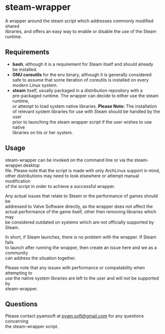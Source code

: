 # steam-wrapper

A wrapper around the steam script which addresses commonly modified shared  
libraries, and offers an easy way to enable or disable the use of the Steam  
runtime.

## Requirements

+ **bash**, although it is a requirement for Steam itself and should already  
be installed.
+ **GNU coreutils** for the env binary, although it is generally considered  
safe to assume that some iteration of coreutils is installed on every modern 
Linux system.
+ **steam** itself, usually packaged in a distribution repository with a  
pre-packaged runtime. The wrapper can decide to either use the steam runtime,  
or attempt to load system native libraries. **Please Note:** The installation  
of relevant system libraries for use with Steam should be handled by the user  
prior to launching the steam wrapper script if the user wishes to use native  
libraries on his or her system.

## Usage
steam-wrapper can be invoked on the command line or via the steam-wrapper.desktop  
file.  Please note that the script is made with only ArchLinux support in mind,  
other distributions may need to look elsewhere or attempt manual modification  
of the script in order to achieve a successful wrapper.

Any actual issues that relate to Steam or the performance of games should be  
addressed to Valve Software directly, as the wrapper does not affect the  
actual performance of the game itself, other then removing libraries which may  
be considered outdated on systems which are not officially supported by Steam.

In short, if Steam launches, there is no problem with the wrapper. If Steam fails  
to launch after running the wrapper, then create an issue here and we as a community  
can address the situation together.

Please note that any issues with performance or compatability when attempting to  
use the native system libraries are left to the user and will not be supported by  
steam-wrapper.

## Questions

Please contact pyamsoft at pyam.soft@gmail.com for any questions concerning  
the steam-wrapper script.
